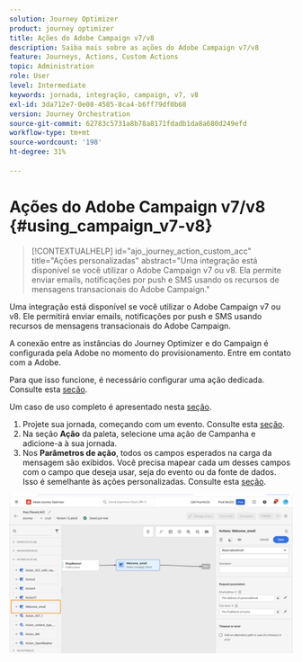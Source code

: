 ```yaml
---
solution: Journey Optimizer
product: journey optimizer
title: Ações do Adobe Campaign v7/v8
description: Saiba mais sobre as ações do Adobe Campaign v7/v8
feature: Journeys, Actions, Custom Actions
topic: Administration
role: User
level: Intermediate
keywords: jornada, integração, campaign, v7, v8
exl-id: 3da712e7-0e08-4585-8ca4-b6ff79df0b68
version: Journey Orchestration
source-git-commit: 62783c5731a8b78a8171fdadb1da8a680d249efd
workflow-type: tm+mt
source-wordcount: '198'
ht-degree: 31%

---
```


# Ações do Adobe Campaign v7/v8 {#using_campaign_v7-v8}

>[!CONTEXTUALHELP]
>id="ajo_journey_action_custom_acc"
>title="Ações personalizadas"
>abstract="Uma integração está disponível se você utilizar o Adobe Campaign v7 ou v8. Ela permite enviar emails, notificações por push e SMS usando os recursos de mensagens transacionais do Adobe Campaign."

Uma integração está disponível se você utilizar o Adobe Campaign v7 ou v8. Ele permitirá enviar emails, notificações por push e SMS usando recursos de mensagens transacionais do Adobe Campaign.

A conexão entre as instâncias do Journey Optimizer e do Campaign é configurada pela Adobe no momento do provisionamento. Entre em contato com a Adobe.

Para que isso funcione, é necessário configurar uma ação dedicada. Consulte esta [seção](../action/acc-action.md).

Um caso de uso completo é apresentado nesta [seção](../building-journeys/ajo-ac.md).

1. Projete sua jornada, começando com um evento. Consulte esta [seção](../building-journeys/journey.md).
1. Na seção **Ação** da paleta, selecione uma ação de Campanha e adicione-a à sua jornada.
1. Nos **Parâmetros de ação**, todos os campos esperados na carga da mensagem são exibidos. Você precisa mapear cada um desses campos com o campo que deseja usar, seja do evento ou da fonte de dados. Isso é semelhante às ações personalizadas. Consulte esta [seção](../building-journeys/using-custom-actions.md).

![](assets/accintegration2.png)
